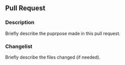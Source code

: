 ## Pull Request

### Description
Briefly describe the puprpose made in this pull request.

### Changelist
Briefly describe the files changed (if needed).

<!-- Remember to remove the boiler plate code -->
